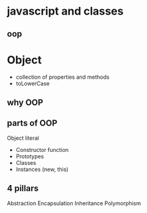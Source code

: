 # javascript and classes

## oop

# Object
- collection of properties and methods
- toLowerCase

## why OOP

## parts of OOP
Object literal

- Constructor function
- Prototypes
- Classes
- Instances (new, this)

## 4 pillars
Abstraction
Encapsulation
Inheritance
Polymorphism